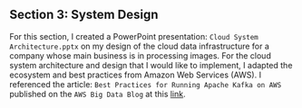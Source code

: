 ## Section 3: System Design

For this section, I created a PowerPoint presentation: `Cloud System Architecture.pptx` on my design of the cloud data infrastructure for a company whose main business is in processing images. For the cloud system architecture and design that I would like to implement, I adapted the ecosystem and best practices from Amazon Web Services (AWS). I referenced the article: `Best Practices for Running Apache Kafka on AWS` published on the `AWS Big Data Blog` at this [link](https://aws.amazon.com/blogs/big-data/best-practices-for-running-apache-kafka-on-aws/).
